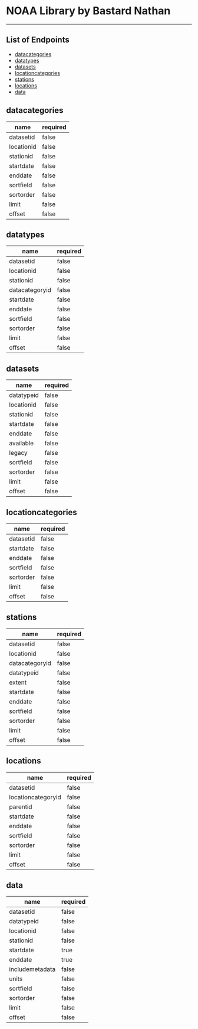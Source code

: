 # NOAA Library by Bastard Nathan
---
## List of Endpoints
- [datacategories](#datacategories)
- [datatypes](#datatypes)
- [datasets](#datasets)
- [locationcategories](#locationcategories)
- [stations](#stations)
- [locations](#locations)
- [data](#data)

## **__datacategories__**
| name | required |
| ----------- | ----------- |
| datasetid | false |
| locationid | false |
| stationid | false |
| startdate | false |
| enddate | false |
| sortfield | false |
| sortorder | false |
| limit | false |
| offset | false |

## **__datatypes__**
| name | required |
| ----------- | ----------- |
| datasetid | false |
| locationid | false |
| stationid | false |
| datacategoryid | false |
| startdate | false |
| enddate | false |
| sortfield | false |
| sortorder | false |
| limit | false |
| offset | false |

## **__datasets__**
| name | required |
| ----------- | ----------- |
| datatypeid | false |
| locationid | false |
| stationid | false |
| startdate | false |
| enddate | false |
| available | false |
| legacy | false |
| sortfield | false |
| sortorder | false |
| limit | false |
| offset | false |

## **__locationcategories__**
| name | required |
| ----------- | ----------- |
| datasetid | false |
| startdate | false |
| enddate | false |
| sortfield | false |
| sortorder | false |
| limit | false |
| offset | false |

## **__stations__**
| name | required |
| ----------- | ----------- |
| datasetid | false |
| locationid | false |
| datacategoryid | false |
| datatypeid | false |
| extent | false |
| startdate | false |
| enddate | false |
| sortfield | false |
| sortorder | false |
| limit | false |
| offset | false |

## **__locations__**
| name | required |
| ----------- | ----------- |
| datasetid | false |
| locationcategoryid | false |
| parentid | false |
| startdate | false |
| enddate | false |
| sortfield | false |
| sortorder | false |
| limit | false |
| offset | false |

## **__data__**
| name | required |
| ----------- | ----------- |
| datasetid | false |
| datatypeid | false |
| locationid | false |
| stationid | false |
| startdate | true |
| enddate | true |
| includemetadata | false |
| units | false |
| sortfield | false |
| sortorder | false |
| limit | false |
| offset | false |
